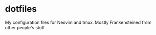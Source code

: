# dotfiles

My configuration files for Neovim and tmux. Mostly Frankensteined from other people's stuff
